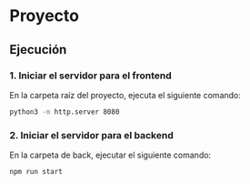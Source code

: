 # Proyecto

## Ejecución

### 1. Iniciar el servidor para el frontend

En la carpeta raíz del proyecto, ejecuta el siguiente comando:

```bash
python3 -m http.server 8080
```

### 2. Iniciar el servidor para el backend

En la carpeta de back, ejecutar el siguiente comando: 

```bash
npm run start
```
